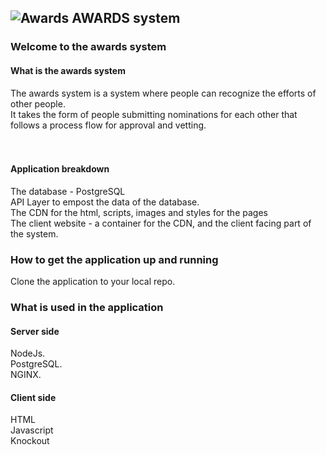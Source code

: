 
##  ![Awards](https://github.com/roachmanza/Awards/blob/master/Client_Website_CDN/content/img/redtrophy36x36.png "Awards") AWARDS system

### Welcome to the awards system

#### What is the awards system
The awards system is a system where people can recognize the efforts of other people.<br/>
It takes the form of people submitting nominations for each other that follows a process flow for approval and vetting.<br/>
<br/>
<br/>
#### Application breakdown
The database - PostgreSQL<br/>
API Layer to empost the data of the database.<br/>
The CDN for the html, scripts, images and styles for the pages<br/>
The client website - a container for the CDN, and the client facing part of the system.<br/>

### How to get the application up and running
Clone the application to your local repo.<br/>


### What is used in the application
#### Server side
NodeJs.<br/>
PostgreSQL.<br/>
NGINX.<br/>
#### Client side
HTML<br/>
Javascript<br/>
Knockout<br/>














